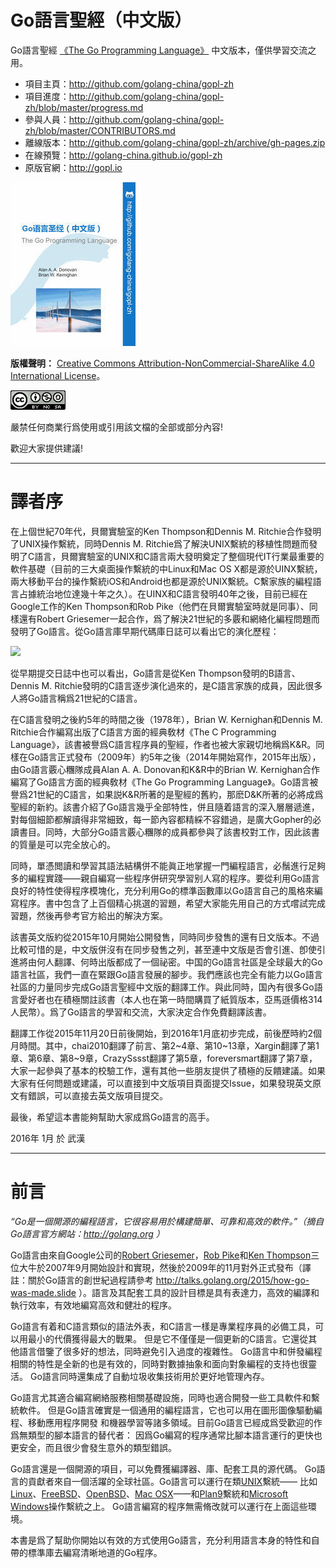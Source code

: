 # Go語言聖經（中文版）

Go語言聖經 [《The Go Programming Language》](http://gopl.io) 中文版本，僅供學習交流之用。

- 項目主頁：http://github.com/golang-china/gopl-zh
- 項目進度：http://github.com/golang-china/gopl-zh/blob/master/progress.md
- 參與人員：http://github.com/golang-china/gopl-zh/blob/master/CONTRIBUTORS.md
- 離線版本：http://github.com/golang-china/gopl-zh/archive/gh-pages.zip
- 在線預覽：http://golang-china.github.io/gopl-zh
- 原版官網：http://gopl.io

[![](cover_small.jpg)](https://github.com/golang-china/gopl-zh)

**版權聲明：** <a rel="license" href="http://creativecommons.org/licenses/by-nc-sa/4.0/">Creative Commons Attribution-NonCommercial-ShareAlike 4.0 International License</a>。

<a rel="license" href="http://creativecommons.org/licenses/by-nc-sa/4.0/"><img alt="Creative Commons License" style="border-width:0" src="./images/by-nc-sa-4.0-88x31.png"></img></a>

嚴禁任何商業行爲使用或引用該文檔的全部或部分內容!

歡迎大家提供建議!

-------

# 譯者序

在上個世紀70年代，貝爾實驗室的Ken Thompson和Dennis M. Ritchie合作發明了UNIX操作繫統，同時Dennis M. Ritchie爲了解決UNIX繫統的移植性問題而發明了C語言，貝爾實驗室的UNIX和C語言兩大發明奠定了整個現代IT行業最重要的軟件基礎（目前的三大桌面操作繫統的中Linux和Mac OS X都是源於UINX繫統，兩大移動平台的操作繫統iOS和Android也都是源於UNIX繫統。C繫家族的編程語言占據統治地位達幾十年之久）。在UINX和C語言發明40年之後，目前已經在Google工作的Ken Thompson和Rob Pike（他們在貝爾實驗室時就是同事）、同樣還有Robert Griesemer一起合作，爲了解決21世紀的多覈和網絡化編程問題而發明了Go語言。從Go語言庫早期代碼庫日誌可以看出它的演化歷程：

![](../images/go-log04.png)

從早期提交日誌中也可以看出，Go語言是從Ken Thompson發明的B語言、Dennis M. Ritchie發明的C語言逐步演化過來的，是C語言家族的成員，因此很多人將Go語言稱爲21世紀的C語言。

在C語言發明之後約5年的時間之後（1978年），Brian W. Kernighan和Dennis M. Ritchie合作編寫出版了C語言方面的經典敎材《The C Programming Language》，該書被譽爲C語言程序員的聖經，作者也被大家親切地稱爲K&R。同樣在Go語言正式發布（2009年）約5年之後（2014年開始寫作，2015年出版），由Go語言覈心糰隊成員Alan A. A. Donovan和K&R中的Brian W. Kernighan合作編寫了Go語言方面的經典敎材《The Go Programming Language》。Go語言被譽爲21世紀的C語言，如果説K&R所著的是聖經的舊約，那麽D&K所著的必將成爲聖經的新約。該書介紹了Go語言幾乎全部特性，併且隨着語言的深入層層遞進，對每個細節都解讀得非常細致，每一節內容都精綵不容錯過，是廣大Gopher的必讀書目。同時，大部分Go語言覈心糰隊的成員都參與了該書校對工作，因此該書的質量是可以完全放心的。

同時，單憑閲讀和學習其語法結構併不能眞正地掌握一門編程語言，必鬚進行足夠多的編程實踐——親自編寫一些程序併研究學習别人寫的程序。要從利用Go語言良好的特性使得程序模塊化，充分利用Go的標準函數庫以Go語言自己的風格來編寫程序。書中包含了上百個精心挑選的習題，希望大家能先用自己的方式嚐試完成習題，然後再參考官方給出的解決方案。

該書英文版約從2015年10月開始公開發售，同時同步發售的還有日文版本。不過比較可惜的是，中文版併沒有在同步發售之列，甚至連中文版是否會引進、卽使引進將由何人翻譯、何時出版都成了一個祕密。中国的Go語言社區是全球最大的Go語言社區，我們一直在緊跟Go語言發展的腳步。我們應該也完全有能力以Go語言社區的力量同步完成Go語言聖經中文版的翻譯工作。與此同時，国內有很多Go語言愛好者也在積極關註該書（本人也在第一時間購買了紙質版本，亞馬遜價格314人民幣）。爲了Go語言的學習和交流，大家決定合作免費翻譯該書。

翻譯工作從2015年11月20日前後開始，到2016年1月底初步完成，前後歷時約2個月時間。其中，chai2010翻譯了前言、第2~4章、第10~13章，Xargin翻譯了第1章、第6章、第8~9章，CrazySssst翻譯了第5章，foreversmart翻譯了第7章，大家一起參與了基本的校驗工作，還有其他一些朋友提供了積極的反饋建議。如果大家有任何問題或建議，可以直接到中文版項目頁面提交Issue，如果發現英文原文有錯誤，可以直接去英文版項目提交。

最後，希望這本書能夠幫助大家成爲Go語言的高手。

2016年 1月 於 武漢

-------

# 前言

*“Go是一個開源的編程語言，它很容易用於構建簡單、可靠和高效的軟件。”（摘自Go語言官方網站：http://golang.org ）*

Go語言由來自Google公司的[Robert Griesemer](http://research.google.com/pubs/author96.html)，[Rob Pike](http://genius.cat-v.org/rob-pike/)和[Ken Thompson](http://genius.cat-v.org/ken-thompson/)三位大牛於2007年9月開始設計和實現，然後於2009年的11月對外正式發布（譯註：關於Go語言的創世紀過程請參考 http://talks.golang.org/2015/how-go-was-made.slide ）。語言及其配套工具的設計目標是具有表達力，高效的編譯和執行效率，有效地編寫高效和健壯的程序。

Go語言有着和C語言類似的語法外表，和C語言一樣是專業程序員的必備工具，可以用最小的代價獲得最大的戰果。
但是它不僅僅是一個更新的C語言。它還從其他語言借鑒了很多好的想法，同時避免引入過度的複雜性。
Go語言中和併發編程相關的特性是全新的也是有效的，同時對數據抽象和面向對象編程的支持也很靈活。
Go語言同時還集成了自動垃圾收集技術用於更好地管理內存。

Go語言尤其適合編寫網絡服務相關基礎設施，同時也適合開發一些工具軟件和繫統軟件。
但是Go語言確實是一個通用的編程語言，它也可以用在圖形圖像驅動編程、移動應用程序開發
和機器學習等諸多領域。目前Go語言已經成爲受歡迎的作爲無類型的腳本語言的替代者：
因爲Go編寫的程序通常比腳本語言運行的更快也更安全，而且很少會發生意外的類型錯誤。

Go語言還是一個開源的項目，可以免費獲編譯器、庫、配套工具的源代碼。
Go語言的貢獻者來自一個活躍的全球社區。Go語言可以運行在類[UNIX](http://doc.cat-v.org/unix/)繫統——
比如[Linux](http://www.linux.org/)、[FreeBSD](https://www.freebsd.org/)、[OpenBSD](http://www.openbsd.org/)、[Mac OSX](http://www.apple.com/cn/osx/)——和[Plan9](http://plan9.bell-labs.com/plan9/)繫統和[Microsoft Windows](https://www.microsoft.com/zh-cn/windows/)操作繫統之上。
Go語言編寫的程序無需脩改就可以運行在上面這些環境。

本書是爲了幫助你開始以有效的方式使用Go語言，充分利用語言本身的特性和自帶的標準庫去編寫清晰地道的Go程序。


